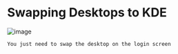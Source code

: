 # Swapping Desktops to KDE
![image](https://github.com/DafDandy/Fedora_New_Install/assets/102477185/3519dec6-df51-420e-9f27-99e5c8b823ab)


    You just need to swap the desktop on the login screen
